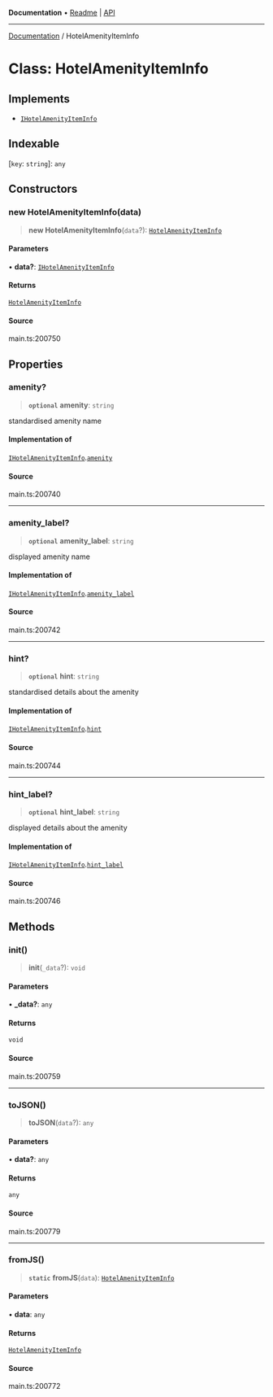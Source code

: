 **Documentation** • [Readme](../README.md) \| [API](../globals.md)

***

[Documentation](../README.md) / HotelAmenityItemInfo

# Class: HotelAmenityItemInfo

## Implements

- [`IHotelAmenityItemInfo`](../interfaces/IHotelAmenityItemInfo.md)

## Indexable

 \[`key`: `string`\]: `any`

## Constructors

### new HotelAmenityItemInfo(data)

> **new HotelAmenityItemInfo**(`data`?): [`HotelAmenityItemInfo`](HotelAmenityItemInfo.md)

#### Parameters

• **data?**: [`IHotelAmenityItemInfo`](../interfaces/IHotelAmenityItemInfo.md)

#### Returns

[`HotelAmenityItemInfo`](HotelAmenityItemInfo.md)

#### Source

main.ts:200750

## Properties

### amenity?

> **`optional`** **amenity**: `string`

standardised amenity name

#### Implementation of

[`IHotelAmenityItemInfo`](../interfaces/IHotelAmenityItemInfo.md).[`amenity`](../interfaces/IHotelAmenityItemInfo.md#amenity)

#### Source

main.ts:200740

***

### amenity\_label?

> **`optional`** **amenity\_label**: `string`

displayed amenity name

#### Implementation of

[`IHotelAmenityItemInfo`](../interfaces/IHotelAmenityItemInfo.md).[`amenity_label`](../interfaces/IHotelAmenityItemInfo.md#amenity_label)

#### Source

main.ts:200742

***

### hint?

> **`optional`** **hint**: `string`

standardised details about the amenity

#### Implementation of

[`IHotelAmenityItemInfo`](../interfaces/IHotelAmenityItemInfo.md).[`hint`](../interfaces/IHotelAmenityItemInfo.md#hint)

#### Source

main.ts:200744

***

### hint\_label?

> **`optional`** **hint\_label**: `string`

displayed details about the amenity

#### Implementation of

[`IHotelAmenityItemInfo`](../interfaces/IHotelAmenityItemInfo.md).[`hint_label`](../interfaces/IHotelAmenityItemInfo.md#hint_label)

#### Source

main.ts:200746

## Methods

### init()

> **init**(`_data`?): `void`

#### Parameters

• **\_data?**: `any`

#### Returns

`void`

#### Source

main.ts:200759

***

### toJSON()

> **toJSON**(`data`?): `any`

#### Parameters

• **data?**: `any`

#### Returns

`any`

#### Source

main.ts:200779

***

### fromJS()

> **`static`** **fromJS**(`data`): [`HotelAmenityItemInfo`](HotelAmenityItemInfo.md)

#### Parameters

• **data**: `any`

#### Returns

[`HotelAmenityItemInfo`](HotelAmenityItemInfo.md)

#### Source

main.ts:200772

